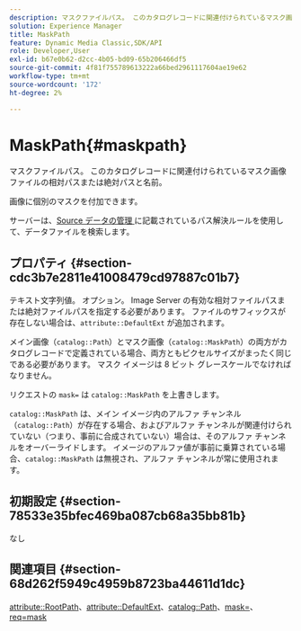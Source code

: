 ```yaml
---
description: マスクファイルパス。 このカタログレコードに関連付けられているマスク画像ファイルの相対パスまたは絶対パスと名前。
solution: Experience Manager
title: MaskPath
feature: Dynamic Media Classic,SDK/API
role: Developer,User
exl-id: b67e0b62-d2cc-4b05-bd09-65b206466df5
source-git-commit: 4f81f755789613222a66bed2961117604ae19e62
workflow-type: tm+mt
source-wordcount: '172'
ht-degree: 2%

---
```


# MaskPath{#maskpath}

マスクファイルパス。 このカタログレコードに関連付けられているマスク画像ファイルの相対パスまたは絶対パスと名前。

画像に個別のマスクを付加できます。

サーバーは、[Source データの管理 &#x200B;](/help/aem-is-ir-api/is-api/image-serving-api-ref/c-configuration-and-administration/c-configuration-and-administration.md) に記載されているパス解決ルールを使用して、データファイルを検索します。

## プロパティ {#section-cdc3b7e2811e41008479cd97887c01b7}

テキスト文字列値。 オプション。 Image Server の有効な相対ファイルパスまたは絶対ファイルパスを指定する必要があります。 ファイルのサフィックスが存在しない場合は、`attribute::DefaultExt` が追加されます。

メイン画像（`catalog::Path`）とマスク画像（`catalog::MaskPath`）の両方がカタログレコードで定義されている場合、両方ともピクセルサイズがまったく同じである必要があります。 マスク イメージは 8 ビット グレースケールでなければなりません。

リクエストの `mask=` は `catalog::MaskPath` を上書きします。

`catalog::MaskPath` は、メイン イメージ内のアルファ チャンネル（`catalog::Path`）が存在する場合、およびアルファ チャンネルが関連付けられていない（つまり、事前に合成されていない）場合は、そのアルファ チャンネルをオーバーライドします。 イメージのアルファ値が事前に乗算されている場合、`catalog::MaskPath` は無視され、アルファ チャンネルが常に使用されます。

## 初期設定 {#section-78533e35bfec469ba087cb68a35bb81b}

なし

## 関連項目 {#section-68d262f5949c4959b8723ba44611d1dc}

[attribute::RootPath](/help/aem-is-ir-api/is-api/image-catalog/image-serving-api-ref/c-image-catalog-reference/c-attributes-reference/r-rootpath.md)、[attribute::DefaultExt](/help/aem-is-ir-api/is-api/image-catalog/image-serving-api-ref/c-image-catalog-reference/c-attributes-reference/r-defaultext.md)、[catalog::Path](../../../../../../is-api/image-catalog/image-serving-api-ref/c-image-catalog-reference/c-image-svg-data-reference/c-image-data-reference/r-path-cat.md#reference-306afcaff172440ca81b85da8d78213c)、[mask=](/help/aem-is-ir-api/is-api/http-ref/image-serving-api-ref/c-http-protocol-reference/c-command-reference/r-mask.md)、[req=mask](/help/aem-is-ir-api/is-api/http-ref/image-serving-api-ref/c-http-protocol-reference/c-command-reference/r-req/r-req.md)
